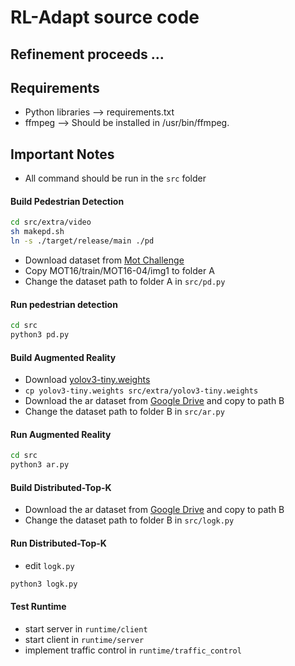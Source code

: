 # RL-Adapt source code
## Refinement proceeds ...


## Requirements
* Python libraries --> requirements.txt
* ffmpeg --> Should be installed in /usr/bin/ffmpeg.

## Important Notes
* All command should be run in the `src` folder


#### Build Pedestrian Detection
```sh
cd src/extra/video
sh makepd.sh
ln -s ./target/release/main ./pd
``` 
* Download dataset from [Mot Challenge](https://motchallenge.net/data/MOT16.zip)
* Copy MOT16/train/MOT16-04/img1 to folder A
* Change the dataset path to folder A in `src/pd.py`

#### Run pedestrian detection
```sh
cd src
python3 pd.py
```

#### Build Augmented Reality
* Download [yolov3-tiny.weights](https://pjreddie.com/media/files/yolov3-tiny.weights)
* `cp yolov3-tiny.weights src/extra/yolov3-tiny.weights`
* Download the ar dataset from [Google Drive](https://drive.google.com/drive/folders/14eeDxWjzuJIV8W_jFYpSf7PrV1y68qy1?usp=sharing) and copy to path B
* Change the dataset path to folder B in `src/ar.py`



#### Run Augmented Reality
```sh
cd src
python3 ar.py
```

#### Build Distributed-Top-K
* Download the ar dataset from [Google Drive](https://drive.google.com/drive/folders/14eeDxWjzuJIV8W_jFYpSf7PrV1y68qy1?usp=sharing) and copy to path B
* Change the dataset path to folder B in `src/logk.py`

#### Run Distributed-Top-K
* edit `logk.py`
```sh
python3 logk.py
```

#### Test Runtime
* start server in `runtime/client`
* start client in `runtime/server`
* implement traffic control in `runtime/traffic_control`
